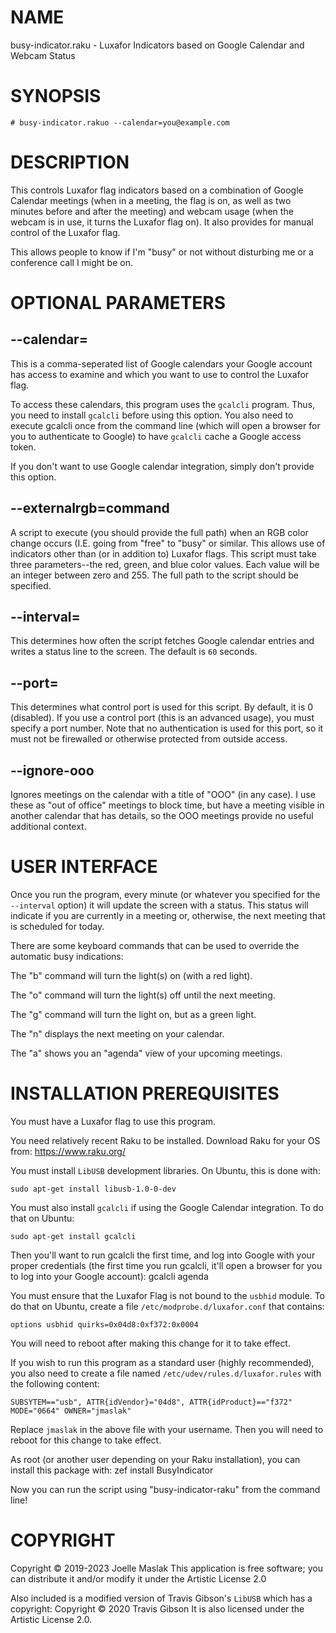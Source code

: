 NAME
====

busy-indicator.raku - Luxafor Indicators based on Google Calendar and Webcam Status

SYNOPSIS
========

    # busy-indicator.rakuo --calendar=you@example.com

DESCRIPTION
===========

This controls Luxafor flag indicators based on a combination of Google Calendar meetings (when in a meeting, the flag is on, as well as two minutes before and after the meeting) and webcam usage (when the webcam is in use, it turns the Luxafor flag on). It also provides for manual control of the Luxafor flag.

This allows people to know if I'm "busy" or not without disturbing me or a conference call I might be on.

OPTIONAL PARAMETERS
===================

--calendar=<calendar>
---------------------

This is a comma-seperated list of Google calendars your Google account has access to examine and which you want to use to control the Luxafor flag.

To access these calendars, this program uses the `gcalcli` program. Thus, you need to install `gcalcli` before using this option. You also need to execute gcalcli once from the command line (which will open a browser for you to authenticate to Google) to have `gcalcli` cache a Google access token.

If you don't want to use Google calendar integration, simply don't provide this option.

--externalrgb=command
---------------------

A script to execute (you should provide the full path) when an RGB color change occurs (I.E. going from "free" to "busy" or similar. This allows use of indicators other than (or in addition to) Luxafor flags. This script must take three parameters--the red, green, and blue color values. Each value will be an integer between zero and 255. The full path to the script should be specified.

--interval=<seconds>
--------------------

This determines how often the script fetches Google calendar entries and writes a status line to the screen. The default is `60` seconds.

--port=<udp port>
-----------------

This determines what control port is used for this script. By default, it is 0 (disabled). If you use a control port (this is an advanced usage), you must specify a port number. Note that no authentication is used for this port, so it must not be firewalled or otherwise protected from outside access.

--ignore-ooo
------------

Ignores meetings on the calendar with a title of "OOO" (in any case). I use these as "out of office" meetings to block time, but have a meeting visible in another calendar that has details, so the OOO meetings provide no useful additional context.

USER INTERFACE
==============

Once you run the program, every minute (or whatever you specified for the `--interval` option) it will update the screen with a status. This status will indicate if you are currently in a meeting or, otherwise, the next meeting that is scheduled for today.

There are some keyboard commands that can be used to override the automatic busy indications:

The "b" command will turn the light(s) on (with a red light).

The "o" command will turn the light(s) off until the next meeting.

The "g" command will turn the light on, but as a green light.

The "n" displays the next meeting on your calendar.

The "a" shows you an "agenda" view of your upcoming meetings.

INSTALLATION PREREQUISITES
==========================

You must have a Luxafor flag to use this program.

You need relatively recent Raku to be installed. Download Raku for your OS from: https://www.raku.org/

You must install `LibUSB` development libraries. On Ubuntu, this is done with:

    sudo apt-get install libusb-1.0-0-dev

You must also install `gcalcli` if using the Google Calendar integration. To do that on Ubuntu:

    sudo apt-get install gcalcli

Then you'll want to run gcalcli the first time, and log into Google with your proper credentials (the first time you run gcalcli, it'll open a browser for you to log into your Google account): gcalcli agenda

You must ensure that the Luxafor Flag is not bound to the `usbhid` module. To do that on Ubuntu, create a file `/etc/modprobe.d/luxafor.conf` that contains:

    options usbhid quirks=0x04d8:0xf372:0x0004

You will need to reboot after making this change for it to take effect.

If you wish to run this program as a standard user (highly recommended), you also need to create a file named `/etc/udev/rules.d/luxafor.rules` with the following content:

    SUBSYTEM=="usb", ATTR{idVendor}="04d8", ATTR{idProduct}=="f372" MODE="0664" OWNER="jmaslak"

Replace `jmaslak` in the above file with your username. Then you will need to reboot for this change to take effect.

As root (or another user depending on your Raku installation), you can install this package with: zef install BusyIndicator

Now you can run the script using "busy-indicator-raku" from the command line!

COPYRIGHT
=========

Copyright © 2019-2023 Joelle Maslak This application is free software; you can distribute it and/or modify it under the Artistic License 2.0

Also included is a modified version of Travis Gibson's `LibUSB` which has a copyright: Copyright © 2020 Travis Gibson It is also licensed under the Artistic License 2.0.

